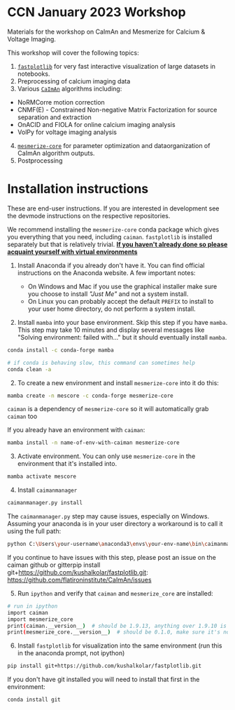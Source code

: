 # CCN January 2023 Workshop

Materials for the workshop on CaImAn and Mesmerize for Calcium & Voltage Imaging.

This workshop will cover the following topics:

1. [`fastplotlib`](https://github.com/kushalkolar/fastplotlib) for very fast interactive visualization of large datasets in notebooks.
2. Preprocessing of calcium imaging data
3. Various [`CaImAn`](https://github.com/flatironinstitute/CaImAn) algorithms including:
  - NoRMCorre motion correction
  - CNMF(E) - Constrained Non-negative Matrix Factorization for source separation and extraction
  - OnACID and FIOLA for online calcium imaging analysis
  - VolPy for voltage imaging analysis
4. [`mesmerize-core`](https://github.com/nel-lab/mesmerize-core) for parameter optimization and dataorganization of CaImAn algorithm outputs.
5. Postprocessing

# Installation instructions

These are end-user instructions. If you are interested in development see the devmode instructions on the respective repositories.

We recommend installing the `mesmerize-core` conda package which gives you everything that you need, including `caiman`. `fastplotlib` is installed separately but that is relatively trivial. [**If you haven't already done so please acquaint yourself with virtual environments**](https://www.freecodecamp.org/news/why-you-need-python-environments-and-how-to-manage-them-with-conda-85f155f4353c/)

1. Install Anaconda if you already don't have it. You can find official instructions on the Anaconda website. A few important notes:
    - On Windows and Mac if you use the graphical installer make sure you choose to install *"Just Me"* and not a system install.
    - On Linux you can probably accept the default `PREFIX` to install to your user home directory, do not perform a system install.
  
1. Install `mamba` into your base environment. Skip this step if you have `mamba`. This step may take 10 minutes and display several messages like "Solving environment: failed with..." but it should eventually install `mamba`.

```bash
conda install -c conda-forge mamba

# if conda is behaving slow, this command can sometimes help
conda clean -a
```

2. To create a new environment and install `mesmerize-core` into it do this:

```bash
mamba create -n mescore -c conda-forge mesmerize-core
```

`caiman` is a dependency of `mesmerize-core` so it will automatically grab `caiman` too

If you already have an environment with `caiman`:

```bash
mamba install -n name-of-env-with-caiman mesmerize-core
```

3. Activate environment. You can only use `mesmerize-core` in the environment that it's installed into.

```bash
mamba activate mescore
```

4. Install `caimanmanager`

```bash
caimanmanager.py install
```

The `caimanmanager.py` step may cause issues, especially on Windows. Assuming your anaconda is in your user directory a workaround is to call it using the full path:

```bash
python C:\Users\your-username\anaconda3\envs\your-env-name\bin\caimanmanager.py install
```

If you continue to have issues with this step, please post an issue on the caiman github or gitterpip install git+https://github.com/kushalkolar/fastplotlib.git: https://github.com/flatironinstitute/CaImAn/issues 

5. Run `ipython` and verify that `caiman` and `mesmerize_core` are installed:

```bash
# run in ipython
import caiman
import mesmerize_core
print(caiman.__version__)  # should be 1.9.13, anything over 1.9.10 is mostly fine for the workshop but we recommend 1.9.13
print(mesmerize_core.__version__)  # should be 0.1.0, make sure it's not the 0.1.0.b1 beta version
```

6. Install `fastplotlib` for visualization into the same environment (run this in the anaconda prompt, not ipython)

```bash
pip install git+https://github.com/kushalkolar/fastplotlib.git
```

If you don't have git installed you will need to install that first in the environment:

```bash
conda install git
```



